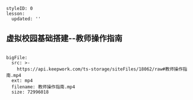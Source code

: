 ```@Lesson
styleID: 0
lesson:
  updated: ''

```
## 虚拟校园基础搭建--教师操作指南



```@BigFile

bigFile:
  src: >-
    https://api.keepwork.com/ts-storage/siteFiles/18062/raw#教师操作指南.mp4
  ext: mp4
  filename: 教师操作指南.mp4
  size: 72996018
          
```
